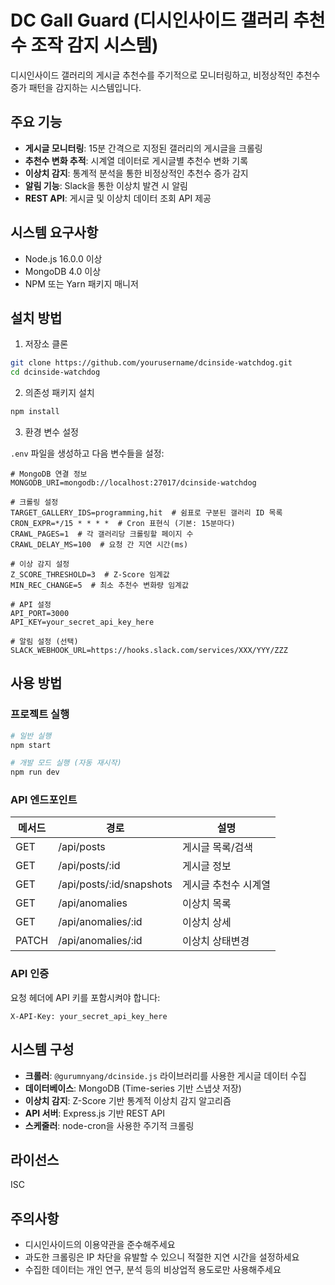 # DC Gall Guard (디시인사이드 갤러리 추천수 조작 감지 시스템)

디시인사이드 갤러리의 게시글 추천수를 주기적으로 모니터링하고, 비정상적인 추천수 증가 패턴을 감지하는 시스템입니다.

## 주요 기능

- **게시글 모니터링**: 15분 간격으로 지정된 갤러리의 게시글을 크롤링
- **추천수 변화 추적**: 시계열 데이터로 게시글별 추천수 변화 기록
- **이상치 감지**: 통계적 분석을 통한 비정상적인 추천수 증가 감지
- **알림 기능**: Slack을 통한 이상치 발견 시 알림
- **REST API**: 게시글 및 이상치 데이터 조회 API 제공

## 시스템 요구사항

- Node.js 16.0.0 이상
- MongoDB 4.0 이상
- NPM 또는 Yarn 패키지 매니저

## 설치 방법

1. 저장소 클론

```bash
git clone https://github.com/yourusername/dcinside-watchdog.git
cd dcinside-watchdog
```

2. 의존성 패키지 설치

```bash
npm install
```

3. 환경 변수 설정

`.env` 파일을 생성하고 다음 변수들을 설정:

```
# MongoDB 연결 정보
MONGODB_URI=mongodb://localhost:27017/dcinside-watchdog

# 크롤링 설정
TARGET_GALLERY_IDS=programming,hit  # 쉼표로 구분된 갤러리 ID 목록
CRON_EXPR=*/15 * * * *  # Cron 표현식 (기본: 15분마다)
CRAWL_PAGES=1  # 각 갤러리당 크롤링할 페이지 수
CRAWL_DELAY_MS=100  # 요청 간 지연 시간(ms)

# 이상 감지 설정
Z_SCORE_THRESHOLD=3  # Z-Score 임계값
MIN_REC_CHANGE=5  # 최소 추천수 변화량 임계값

# API 설정
API_PORT=3000
API_KEY=your_secret_api_key_here

# 알림 설정 (선택)
SLACK_WEBHOOK_URL=https://hooks.slack.com/services/XXX/YYY/ZZZ
```

## 사용 방법

### 프로젝트 실행

```bash
# 일반 실행
npm start

# 개발 모드 실행 (자동 재시작)
npm run dev
```

### API 엔드포인트

| 메서드   | 경로                    | 설명                 |
| ----- | --------------------- | ------------------ |
| GET   | /api/posts            | 게시글 목록/검색          |
| GET   | /api/posts/:id        | 게시글 정보             |
| GET   | /api/posts/:id/snapshots | 게시글 추천수 시계열        |
| GET   | /api/anomalies        | 이상치 목록             |
| GET   | /api/anomalies/:id    | 이상치 상세             |
| PATCH | /api/anomalies/:id    | 이상치 상태변경           |

### API 인증

요청 헤더에 API 키를 포함시켜야 합니다:

```
X-API-Key: your_secret_api_key_here
```

## 시스템 구성

- **크롤러**: `@gurumnyang/dcinside.js` 라이브러리를 사용한 게시글 데이터 수집
- **데이터베이스**: MongoDB (Time-series 기반 스냅샷 저장)
- **이상치 감지**: Z-Score 기반 통계적 이상치 감지 알고리즘
- **API 서버**: Express.js 기반 REST API
- **스케줄러**: node-cron을 사용한 주기적 크롤링

## 라이선스

ISC

## 주의사항

- 디시인사이드의 이용약관을 준수해주세요
- 과도한 크롤링은 IP 차단을 유발할 수 있으니 적절한 지연 시간을 설정하세요
- 수집한 데이터는 개인 연구, 분석 등의 비상업적 용도로만 사용해주세요
